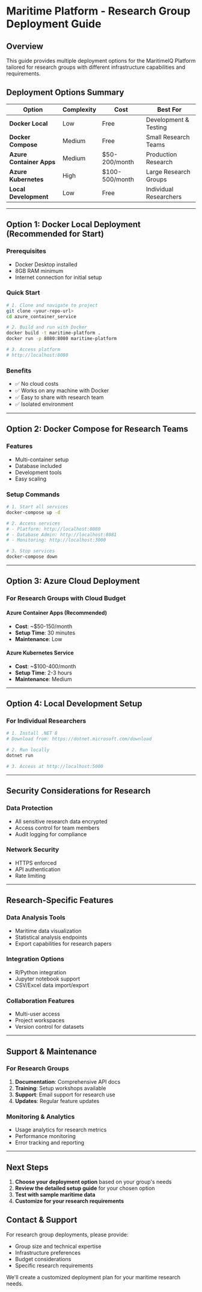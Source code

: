 # Maritime Platform - Research Group Deployment Guide

## Overview
This guide provides multiple deployment options for the MaritimeIQ Platform tailored for research groups with different infrastructure capabilities and requirements.

## Deployment Options Summary

| Option | Complexity | Cost | Best For |
|--------|------------|------|----------|
| **Docker Local** | Low | Free | Development & Testing |
| **Docker Compose** | Medium | Free | Small Research Teams |
| **Azure Container Apps** | Medium | $50-200/month | Production Research |
| **Azure Kubernetes** | High | $100-500/month | Large Research Groups |
| **Local Development** | Low | Free | Individual Researchers |

---

## Option 1: Docker Local Deployment (Recommended for Start)

### Prerequisites
- Docker Desktop installed
- 8GB RAM minimum
- Internet connection for initial setup

### Quick Start
```bash
# 1. Clone and navigate to project
git clone <your-repo-url>
cd azure_container_service

# 2. Build and run with Docker
docker build -t maritime-platform .
docker run -p 8080:8080 maritime-platform

# 3. Access platform
# http://localhost:8080
```

### Benefits
- ✅ No cloud costs
- ✅ Works on any machine with Docker
- ✅ Easy to share with research team
- ✅ Isolated environment

---

## Option 2: Docker Compose for Research Teams

### Features
- Multi-container setup
- Database included
- Development tools
- Easy scaling

### Setup Commands
```bash
# 1. Start all services
docker-compose up -d

# 2. Access services
# - Platform: http://localhost:8080
# - Database Admin: http://localhost:8081
# - Monitoring: http://localhost:3000

# 3. Stop services
docker-compose down
```

---

## Option 3: Azure Cloud Deployment

### For Research Groups with Cloud Budget

#### Azure Container Apps (Recommended)
- **Cost**: ~$50-150/month
- **Setup Time**: 30 minutes
- **Maintenance**: Low

#### Azure Kubernetes Service
- **Cost**: ~$100-400/month
- **Setup Time**: 2-3 hours
- **Maintenance**: Medium

---

## Option 4: Local Development Setup

### For Individual Researchers
```bash
# 1. Install .NET 8
# Download from: https://dotnet.microsoft.com/download

# 2. Run locally
dotnet run

# 3. Access at http://localhost:5000
```

---

## Security Considerations for Research

### Data Protection
- All sensitive research data encrypted
- Access control for team members
- Audit logging for compliance

### Network Security
- HTTPS enforced
- API authentication
- Rate limiting

---

## Research-Specific Features

### Data Analysis Tools
- Maritime data visualization
- Statistical analysis endpoints
- Export capabilities for research papers

### Integration Options
- R/Python integration
- Jupyter notebook support
- CSV/Excel data import/export

### Collaboration Features
- Multi-user access
- Project workspaces
- Version control for datasets

---

## Support & Maintenance

### For Research Groups
1. **Documentation**: Comprehensive API docs
2. **Training**: Setup workshops available
3. **Support**: Email support for research use
4. **Updates**: Regular feature updates

### Monitoring & Analytics
- Usage analytics for research metrics
- Performance monitoring
- Error tracking and reporting

---

## Next Steps

1. **Choose your deployment option** based on your group's needs
2. **Review the detailed setup guide** for your chosen option
3. **Test with sample maritime data**
4. **Customize for your research requirements**

## Contact & Support

For research group deployments, please provide:
- Group size and technical expertise
- Infrastructure preferences
- Budget considerations
- Specific research requirements

We'll create a customized deployment plan for your maritime research needs.